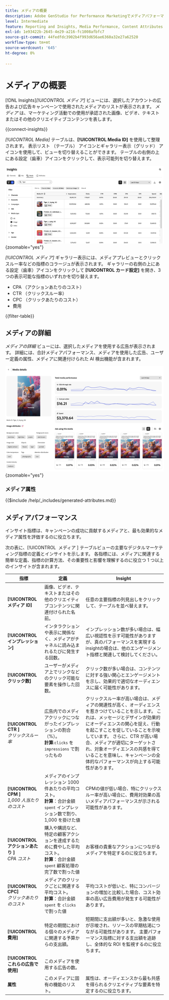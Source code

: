 ```yaml
---
title: メディアの概要
description: Adobe GenStudio for Performance Marketingでメディアパフォーマンスを評価する方法を説明します。
level: Intermediate
feature: Reporting and Insights, Media Performance, Content Attributes
exl-id: 1e93422b-2645-4e29-a216-fc1008afbfc7
source-git-commit: 44fedfdc3902b4f993d656ae6360a32e27a62520
workflow-type: tm+mt
source-wordcount: '645'
ht-degree: 0%

---
```


# メディアの概要

[!DNL Insights]_[!UICONTROL メディア]_ ビューには、選択したアカウントの広告および広告キャンペーンで使用されたメディアのリストが表示されます。 _メディア_ は、マーケティング活動での使用が承認された画像、ビデオ、テキストまたはその他のクリエイティブコンテンツを表します。

{{connect-insights}}

_[!UICONTROL Media]_ テーブルは、**[!UICONTROL Media ID]** を使用して整理されます。 表示リスト （テーブル） アイコンとギャラリー表示（グリッド） アイコンを使用して、ビューを切り替えることができます。 テーブルの右側の上にある設定（歯車）アイコンをクリックして、表示可能列を切り替えます。

![ メディアフィルターとテーブル ](/help/assets/insights-media-filter.png){zoomable="yes"}

_[!UICONTROL メディア]_ ギャラリー表示には、メディアプレビューとクリックスルー率などの指標のコラージュが表示されます。 ギャラリーの右側の上にある設定（歯車）アイコンをクリックして **[!UICONTROL カード設定]** を開き、3 つの表示可能な指標のいずれかを切り替えます。

- CPA （アクションあたりのコスト）
- CTR （クリックスルー率）
- CPC （クリックあたりのコスト）
- 費用

{{filter-table}}

## メディアの詳細

_メディアの詳細_ ビューには、選択したメディアを使用する広告が表示されます。 詳細には、合計メディアパフォーマンス、メディアを使用した広告、ユーザー定義の属性、メディアに関連付けられた AI 検出機能が含まれます。

![ メディア詳細 ](/help/assets/insights-media-details.png){zoomable="yes"}

### メディア属性

{{$include /help/_includes/generated-attributes.md}}

## メディアパフォーマンス

インサイト指標は、キャンペーンの成功に貢献するメディアと、最も効果的なメディア属性を評価するのに役立ちます。

次の表に、[!UICONTROL &#x200B; メディア &#x200B;] テーブルビューの主要なデジタルマーケティング指標の定義とインサイトを示します。 各指標には、メディアに関連する簡単な定義、指標の計算方法、その重要性と影響を理解するのに役立つ 1 つ以上のインサイトが含まれます。

| 指標 | 定義 | Insight |
| ---------------------- | ----------------------------- | -------------------------------- |
| **[!UICONTROL メディア ID]** | 画像、ビデオ、テキストまたはその他のクリエイティブコンテンツに関連付けられた名前。 | 任意の主要指標の列見出しをクリックして、テーブルを並べ替えます。 |
| **[!UICONTROL インプレッション]** | インタラクションや表示に関係なく、メディアがチャネルに読み込まれるたびに発生する回数。 | インプレッション数が多い場合は、幅広い視認性を示す可能性がありますが、真のパフォーマンスを実現するinsightの場合は、他のエンゲージメント指標と関連して検討してください。 |
| **[!UICONTROL クリック数]** | ユーザーがメディア上でリンクなどのクリック可能な要素を操作した回数。 | クリック数が多い場合は、コンテンツに対する強い関心とエンゲージメントを示し、効果的で適切なオーディエンスに届く可能性があります。 |
| **[!UICONTROL CTR &#x200B;]**<br>_クリックスルー率_ | 広告内でのメディアクリックにつながったインプレッションの割合（%）。<br>**計算**:`clicks` を `impressions` で割ったもの | クリックスルー率が高い場合は、メディアの関連性が高く、オーディエンスを惹きつけていることを示します。 これは、メッセージとデザインが効果的にオーディエンスの関心を捉え、行動を起こすことを促していることを示唆しています。 さらに、CTR が高い場合、メディアが適切にターゲットされ、対象オーディエンスの共感を得ていることを意味し、キャンペーンの全体的なパフォーマンスが向上する可能性があります。 |
| **[!UICONTROL CPM &#x200B;]**<br>_1,000 人当たりのコスト_ | メディアのインプレッション 1000 件あたりの平均コスト。<br>**計算**：合計金額 `spent` インプレッション数で割り、1,000 を掛けた値 | CPMの値が低い場合、特にクリックスルー率が高い場合に、費用対効果の高いメディアパフォーマンスが示される可能性があります。 |
| **[!UICONTROL アクションあたり &#x200B;]**<br>_CPA コスト_ | 購入や購読など、特定の顧客アクションを達成するために費やした平均コスト。<br>**計算**：合計金額 `spent` 顧客処理の完了数で割った値 | お客様の貴重なアクションにつながるメディアを特定するのに役立ちます。 |
| **[!UICONTROL CPC &#x200B;]**<br>_クリックあたりのコスト_ | メディアのクリックごとに関連する平均コスト。<br>**計算**：合計金額 `spent` を `clicks` で割った値 | 平均コストが低いと、特にコンバージョンの増加と比較した場合、コスト効率の高い広告費用が発生する可能性があります。 |
| **[!UICONTROL 費用]** | 特定の期間における個々のメディアに関連する予算からの支出額。 | 短期間に支出額が多いと、急激な使用が示唆され、リソースの早期枯渇につながる可能性があります。 主要パフォーマンス指標に対する支出額を追跡し、全体的な ROI を監視するのに役立ちます。 |
| **[!UICONTROL これらの広告で使用]** | このメディアを使用する広告の数。 | |
| **属性** | このメディアに固有の機能のリスト。 | 属性は、オーディエンスから最も共感を得られるクリエイティブな要素を特定するのに役立ちます。 |
